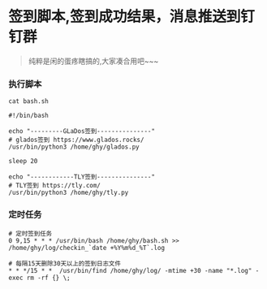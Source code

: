 # 签到脚本,签到成功结果，消息推送到钉钉群

> 纯粹是闲的蛋疼瞎搞的,大家凑合用吧~~~

### 执行脚本

```
cat bash.sh

#!/bin/bash

echo "---------GLaDos签到---------------"
# glados签到 https://www.glados.rocks/
/usr/bin/python3 /home/ghy/glados.py

sleep 20

echo "------------TLY签到---------------"
# TLY签到 https://tly.com/
/usr/bin/python3 /home/ghy/tly.py
```

### 定时任务
```
# 定时签到任务
0 9,15 * * * /usr/bin/bash /home/ghy/bash.sh >> /home/ghy/log/checkin_`date +%Y%m%d_%T`.log

# 每隔15天删除30天以上的签到日志文件
* * */15 * *  /usr/bin/find /home/ghy/log/ -mtime +30 -name "*.log" -exec rm -rf {} \;
```
